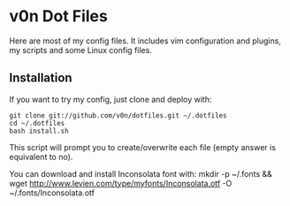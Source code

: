 v0n Dot Files
=============

Here are most of my config files.
It includes vim configuration and plugins, my scripts and some Linux config files.

Installation
------------

If you want to try my config, just clone and deploy with:

    git clone git://github.com/v0n/dotfiles.git ~/.dotfiles
    cd ~/.dotfiles
    bash install.sh

This script will prompt you to create/overwrite each file (empty answer is equivalent to no).

You can download and install Inconsolata font with:
    mkdir -p ~/.fonts && wget http://www.levien.com/type/myfonts/Inconsolata.otf -O ~/.fonts/Inconsolata.otf

